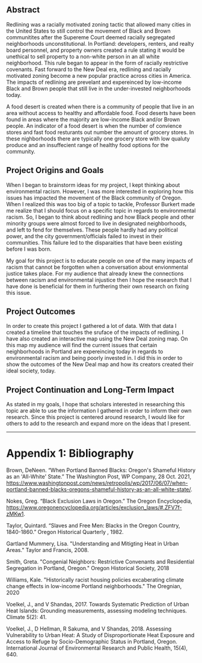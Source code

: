 ## Abstract  

Redlining was a racially motivated zoning tactic that allowed many cities in the United States to still control the movement of Black and Brown communitites after the Supereme Court deemed racially segregated neighborhoods unconstitutional. In Portland: developers, renters, and realty board personnel, and property owners created a rule stating it would be unethical to sell property to a non-white person in an all white neighborhood. This rule began to appear in the form of racially restrictive covenants. Fast forward to the New Deal era, redlining and racially motivated zoning become a new popular practice across cities in America. The impacts of redlining are prevelant and expereinced by low-income Black and Brown people that still live in the under-invested neighborhoods today. 

A food desert is created when there is a community of people that live in an area without access to healthy and affordable food. Food deserts have been found in areas where the majority are low-income Black and/or Brown people. An indicator of a food desert is when the number of convience stores and fast food resturants out number the amount of grocery stores. In these nighborhoods there are typically one grocery store with low qualuty produce and an insuffecient range of healthy food options for the community.  

## Project Origins and Goals

When I began to brainstorm ideas for my project, I kept thinking about environmental racism. However, I was more interested in exploring how this issues has impacted the movement of the Black community of Oregon. When I realized this was too big of a topic to tackle, Professor Burkert made me realize that I should focus on a specific topic in regards to environmental racism. So, I began to think about redlining and how Black people and other minority groups were almost forced to live in designated neighborhoods, and left to fend for themselves. These people hardly had any political power, and the city government/officials failed to invest in their communities. This failure led to the disparaities that have been existing before I was born. 

My goal for this project is to educate people on one of the many impacts of racism that cannot be forgotten when a conversation about envionmental justice takes place. For my audience that already knew the connections between racism and environmental injustice then I hope the research that I have done is beneficial for them in furthering their own research on fixing this issue.  

## Project Outcomes

In order to create this project I gathered a lot of data. With that data I created a timeline that touches the sruface of the impacts of redlining. I have also created an interactive map using the New Deal zoning map. On this map my audience will find the current issues that certain neighborhoods in Portland are expereincing today in regards to environmental racism and being poorly invested in. I did this in order to show the outcomes of the New Deal map and how its creators created their ideal society, today. 

## Project Continuation and Long-Term Impact

As stated in my goals, I hope that scholars interested in researching this topic are able to use the information I gathered in order to inform their own research. Since this project is centered around research, I would like for others to add to the research and expand more on the ideas that I present. 
 
---

# Appendix 1: Bibliography

Brown, DeNeen. “When Portland Banned Blacks: Oregon's Shameful History as an 'All-White' State.” The Washington Post, WP Company, 28 Oct. 2021, https://www.washingtonpost.com/news/retropolis/wp/2017/06/07/when-portland-banned-blacks-oregons-shameful-history-as-an-all-white-state/.

Nokes, Greg. “Black Exclusion Laws in Oregon.” The Oregon Encyclopedia, https://www.oregonencyclopedia.org/articles/exclusion_laws/#.ZFV7f-zMKw1.

Taylor, Quintard. “Slaves and Free Men: Blacks in the Oregon Country, 1840-1860.” Oregon Historical Quarterly , 1982.

Gartland Mummery, Lisa. "Understanding and Mitigting Heat in Urban Areas." Taylor and Francis, 2008.

Smith, Greta. "Congenial Neighbors: Restrictive Convenants and Residential Segregation in Portland, Oregon." Oregon Historical Society, 2018

Williams, Kale. "Historically racist housing policies excaberating climate change effects in low-income Portland neighborhoods." The Oregnian, 2020

Voelkel, J., and V Shandas, 2017. Towards Systematic Prediction of Urban Heat Islands: Grounding measurements, assessing modeling techniques. Climate 5(2): 41.

Voelkel, J., D Hellman, R Sakuma, and V Shandas, 2018. Assessing Vulnerability to Urban Heat: A Study of Disproportionate Heat Exposure and Access to Refuge by Socio-Demographic Status in Portland, Oregon. International Journal of Environmental Research and Public Health, 15(4), 640.
